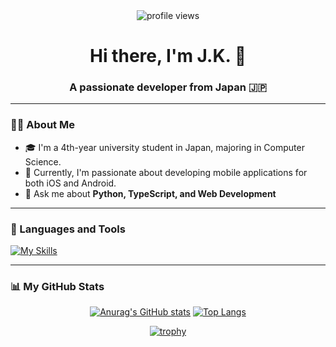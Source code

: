 <div id="header" align="center">
  <img src="https://komarev.com/ghpvc/?username=jk99k&style=flat-square&color=blueviolet" alt="profile views"/>
  <h1>
    Hi there, I'm J.K. 👋
  </h1>
  <h3>A passionate developer from Japan 🇯🇵</h3>
</div>

---

### 👨‍💻 About Me

- 🎓 I'm a 4th-year university student in Japan, majoring in Computer Science.
- 📱 Currently, I'm passionate about developing mobile applications for both iOS and Android.
- 💬 Ask me about **Python, TypeScript, and Web Development**

---

### 🚀 Languages and Tools

[![My Skills](https://skillicons.dev/icons?i=aws,bootstrap,django,docker,fastapi,figma,flutter,git,github,heroku,html,js,kotlin,linux,mysql,nextjs,nginx,npm,pnpm,postgres,py,rails,react,redis,redux,ruby,sqlite,sentry,swift,tailwind,ts,ubuntu,vscode,vue)](https://skillicons.dev)

---

### 📊 My GitHub Stats

<div align="center">
  
[![Anurag's GitHub stats](https://github-readme-stats-clone-theta-nine.vercel.app/api?username=jk99k&include_all_commits=true&show_icons=true)](https://github.com/anuraghazra/github-readme-stats)
[![Top Langs](https://github-readme-stats-clone-theta-nine.vercel.app/api/top-langs/?username=jk99k&include_all_commits=true&show_icons=true
)](https://github.com/anuraghazra/github-readme-stats)

[![trophy](https://github-profile-trophy.vercel.app/?username=jk99k&rank=SSS,SS,S,AAA,AA,A&no-frame=true)](https://github.com/ryo-ma/github-profile-trophy)

</div>
